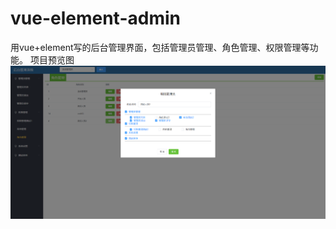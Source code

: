 # vue-element-admin
用vue+element写的后台管理界面，包括管理员管理、角色管理、权限管理等功能。
项目预览图
![Image text](https://github.com/SQDarkO/vue-element-admin/raw/master/imgs/one.png)
